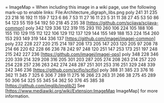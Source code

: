 = ImageMap =
When including this image in a wiki page, use the following mark-up to enable links:
 <nowiki>
<imagemap>
File:Architecture_digraph_libs.png
poly 241 31 235 23 218 16 192 11 159 7 123 6 86 7 53 11 27 16 11 23 5 31 11 38 27 45 53 50 86 54 123 55 159 54 192 50 218 45 235 38 [https://github.com/scijava/scijava-common]
poly 342 129 336 122 319 115 293 110 260 106 224 105 188 106 155 110 129 115 112 122 106 129 112 137 129 144 155 149 188 153 224 154 260 153 293 149 319 144 336 137 [https://github.com/imagej/imagej-common]
poly 232 228 227 220 215 214 197 208 173 205 147 203 120 205 97 208 78 214 66 220 62 228 66 236 78 242 97 248 120 251 147 253 173 251 197 248 215 242 227 236 [https://github.com/imagej/imagej-ops]
poly 348 228 346 220 339 214 329 208 316 205 301 203 287 205 274 208 263 214 257 220 254 228 257 236 263 242 274 248 287 251 301 253 316 251 329 248 339 242 346 236 [https://github.com/scifio/scifio]
poly 388 31 385 23 376 16 362 11 345 7 325 6 306 7 289 11 275 16 266 23 263 31 266 38 275 45 289 50 306 54 325 55 345 54 362 50 376 45 385 38 [https://github.com/imglib/imglib2]</imagemap>
</nowiki>
See [https://www.mediawiki.org/wiki/Extension:ImageMap ImageMap] for more information.
